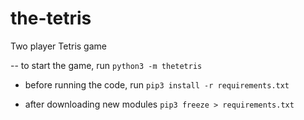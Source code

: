 # the-tetris
Two player Tetris game

-- to start the game, run
```python3 -m thetetris```

- before running the code, run
```pip3 install -r requirements.txt```

- after downloading new modules
```pip3 freeze > requirements.txt```
